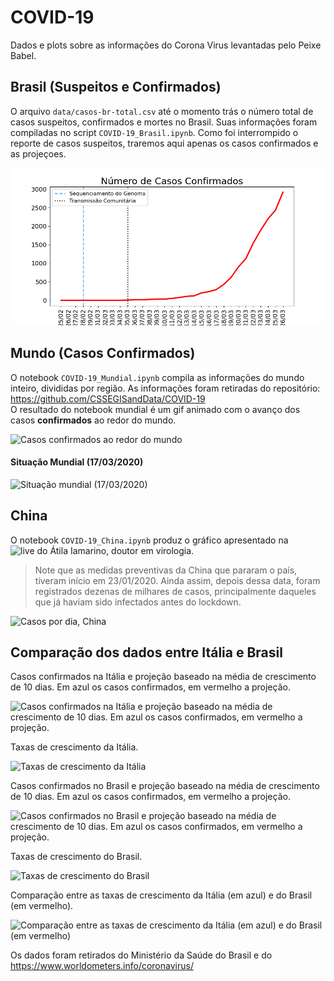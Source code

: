 # COVID-19
Dados e plots sobre as informações do Corona Virus levantadas pelo Peixe Babel.

## Brasil (Suspeitos e Confirmados) 
O arquivo ```data/casos-br-total.csv``` até o momento trás o número total de casos suspeitos, confirmados e mortes no Brasil. Suas informações foram compiladas no script ```COVID-19_Brasil.ipynb```. Como foi interrompido o reporte de casos suspeitos, traremos aqui apenas os casos confirmados e as projeçoes.

![Casos Confirmados no Brasil](/imagens/Confirmados-Total.png)

## Mundo (Casos Confirmados)
O notebook ```COVID-19_Mundial.ipynb``` compila as informações do mundo inteiro, divididas por região. As informações foram retiradas do repositório: https://github.com/CSSEGISandData/COVID-19 <br>
O resultado do notebook mundial é um gif animado com o avanço dos casos **confirmados** ao redor do mundo.

![Casos confirmados ao redor do mundo](https://github.com/peixebabel/COVID-19/blob/master/imagens/mundial-covid19.gif)

#### Situação Mundial (17/03/2020)
![Situação mundial (17/03/2020)](https://github.com/peixebabel/COVID-19/blob/master/imagens/mundial-valores-17-03.png)

## China

O notebook ```COVID-19_China.ipynb``` produz o gráfico apresentado na ![live do Átila Iamarino](https://www.youtube.com/watch?v=7jHgS4yxS0A), doutor em virologia. 
> Note que as medidas preventivas da China que pararam o país, tiveram início em 23/01/2020. Ainda assim, depois dessa data, foram registrados dezenas de milhares de casos, principalmente daqueles que já haviam sido infectados antes do lockdown.

![Casos por dia, China](https://github.com/peixebabel/COVID-19/blob/master/imagens/data-covid19-china.gif)

## Comparação dos dados entre Itália e Brasil

Casos confirmados na Itália e projeção baseado na média de crescimento de 10 dias. Em azul os casos confirmados, em vermelho a projeção.

![Casos confirmados na Itália e projeção baseado na média de crescimento de 10 dias. Em azul os casos confirmados, em vermelho a projeção.](https://github.com/peixebabel/COVID-19/blob/master/imagens/covid-italia-projecao.png)

Taxas de crescimento da Itália.

![Taxas de crescimento da Itália](https://github.com/peixebabel/COVID-19/blob/master/imagens/crescimento-italia.png)

Casos confirmados no Brasil e projeção baseado na média de crescimento de 10 dias. Em azul os casos confirmados, em vermelho a projeção.

![Casos confirmados no Brasil e projeção baseado na média de crescimento de 10 dias. Em azul os casos confirmados, em vermelho a projeção.](https://github.com/peixebabel/COVID-19/blob/master/imagens/covid-brasil-projecao.png)

Taxas de crescimento do Brasil.

![Taxas de crescimento do Brasil](https://github.com/peixebabel/COVID-19/blob/master/imagens/crescimento-brasil.png)

Comparação entre as taxas de crescimento da Itália (em azul) e do Brasil (em vermelho).

![Comparação entre as taxas de crescimento da Itália (em azul) e do Brasil (em vermelho)](https://github.com/peixebabel/COVID-19/blob/master/imagens/crescimento-comparativo.png)

Os dados foram retirados do Ministério da Saúde do Brasil e do https://www.worldometers.info/coronavirus/
